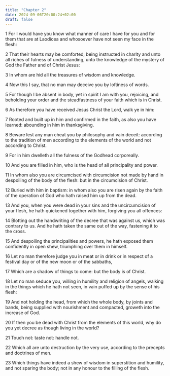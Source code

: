 ```yaml
---
title: "Chapter 2"
date: 2024-09-06T20:00:24+02:00
draft: false
---
```



1 For I would have you know what manner of care I have for you and for them that are at Laodicea and whosoever have not seen my face in the flesh:

2 That their hearts may be comforted, being instructed in charity and unto all riches of fulness of understanding, unto the knowledge of the mystery of God the Father and of Christ Jesus:

3 In whom are hid all the treasures of wisdom and knowledge.

4 Now this I say, that no man may deceive you by loftiness of words.

5 For though I be absent in body, yet in spirit I am with you, rejoicing, and beholding your order and the steadfastness of your faith which is in Christ.

6 As therefore you have received Jesus Christ the Lord, walk ye in him:

7 Rooted and built up in him and confirmed in the faith, as also you have learned: abounding in him in thanksgiving.

8 Beware lest any man cheat you by philosophy and vain deceit: according to the tradition of men according to the elements of the world and not according to Christ.

9 For in him dwelleth all the fulness of the Godhead corporeally.

10 And you are filled in him, who is the head of all principality and power.

11 In whom also you are circumcised with circumcision not made by hand in despoiling of the body of the flesh: but in the circumcision of Christ.

12 Buried with him in baptism: in whom also you are risen again by the faith of the operation of God who hath raised him up from the dead.

13 And you, when you were dead in your sins and the uncircumcision of your flesh, he hath quickened together with him, forgiving you all offences:

14 Blotting out the handwriting of the decree that was against us, which was contrary to us. And he hath taken the same out of the way, fastening it to the cross.

15 And despoiling the principalities and powers, he hath exposed them confidently in open shew, triumphing over them in himself.

16 Let no man therefore judge you in meat or in drink or in respect of a festival day or of the new moon or of the sabbaths,

17 Which are a shadow of things to come: but the body is of Christ.

18 Let no man seduce you, willing in humility and religion of angels, walking in the things which he hath not seen, in vain puffed up by the sense of his flesh:

19 And not holding the head, from which the whole body, by joints and bands, being supplied with nourishment and compacted, groweth into the increase of God.

20 If then you be dead with Christ from the elements of this world, why do you yet decree as though living in the world?

21 Touch not: taste not: handle not.

22 Which all are unto destruction by the very use, according to the precepts and doctrines of men.

23 Which things have indeed a shew of wisdom in superstition and humility, and not sparing the body; not in any honour to the filling of the flesh.

